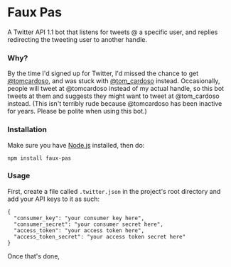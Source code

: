 # Faux Pas

A Twitter API 1.1 bot that listens for tweets @ a specific user, and replies redirecting the tweeting user to another handle.

### Why?

By the time I'd signed up for Twitter, I'd missed the chance to get [@tomcardoso](http://www.twitter.com/tomcardoso), and was stuck with [@tom_cardoso](http://www.twitter.com/tom_cardoso) instead. Occasionally, people will tweet at @tomcardoso instead of my actual handle, so this bot tweets at them and suggests they might want to tweet at @tom_cardoso instead. (This isn't terribly rude because @tomcardoso has been inactive for years. Please be polite when using this bot.)

### Installation

Make sure you have [Node.js](http://nodejs.org) installed, then do:
```
npm install faux-pas
```

### Usage

First, create a file called `.twitter.json` in the project's root directory and add your API keys to it as such:
```
{
  "consumer_key": "your consumer key here",
  "consumer_secret": "your consumer secret here",
  "access_token": "your access token here",
  "access_token_secret": "your access token secret here"
}
```

Once that's done,


